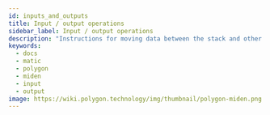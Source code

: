 ```yaml
---
id: inputs_and_outputs
title: Input / output operations
sidebar_label: Input / output operations
description: "Instructions for moving data between the stack and other sources."
keywords:
  - docs
  - matic
  - polygon
  - miden
  - input
  - output
image: https://wiki.polygon.technology/img/thumbnail/polygon-miden.png
---
```


